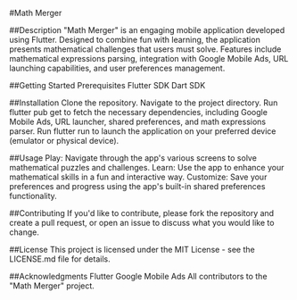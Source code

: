 #Math Merger

##Description
"Math Merger" is an engaging mobile application developed using Flutter. Designed to combine fun with learning, the application presents mathematical challenges that users must solve. Features include mathematical expressions parsing, integration with Google Mobile Ads, URL launching capabilities, and user preferences management.

##Getting Started
Prerequisites
Flutter SDK
Dart SDK

##Installation
Clone the repository.
Navigate to the project directory.
Run flutter pub get to fetch the necessary dependencies, including Google Mobile Ads, URL launcher, shared preferences, and math expressions parser.
Run flutter run to launch the application on your preferred device (emulator or physical device).

##Usage
Play: Navigate through the app's various screens to solve mathematical puzzles and challenges.
Learn: Use the app to enhance your mathematical skills in a fun and interactive way.
Customize: Save your preferences and progress using the app's built-in shared preferences functionality.

##Contributing
If you'd like to contribute, please fork the repository and create a pull request, or open an issue to discuss what you would like to change.

##License
This project is licensed under the MIT License - see the LICENSE.md file for details.

##Acknowledgments
Flutter
Google Mobile Ads
All contributors to the "Math Merger" project.
